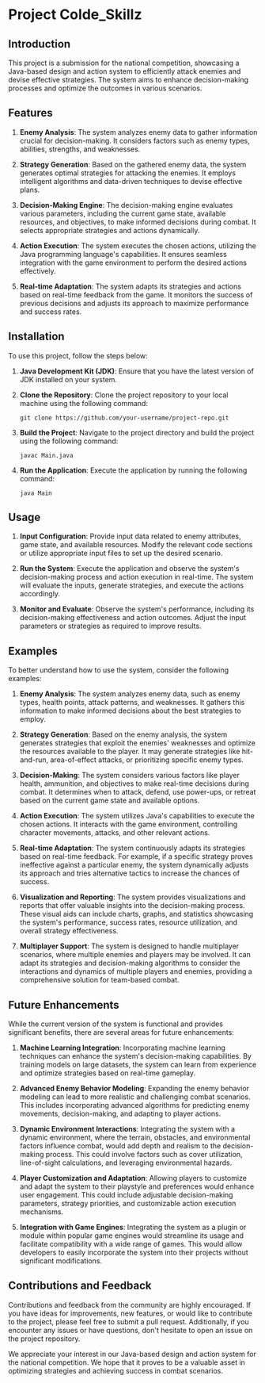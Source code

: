 # Project Colde_Skillz

## Introduction
This project is a submission for the national competition, showcasing a Java-based design and action system to efficiently attack enemies and devise effective strategies. The system aims to enhance decision-making processes and optimize the outcomes in various scenarios.

## Features
1. **Enemy Analysis**: The system analyzes enemy data to gather information crucial for decision-making. It considers factors such as enemy types, abilities, strengths, and weaknesses.

2. **Strategy Generation**: Based on the gathered enemy data, the system generates optimal strategies for attacking the enemies. It employs intelligent algorithms and data-driven techniques to devise effective plans.

3. **Decision-Making Engine**: The decision-making engine evaluates various parameters, including the current game state, available resources, and objectives, to make informed decisions during combat. It selects appropriate strategies and actions dynamically.

4. **Action Execution**: The system executes the chosen actions, utilizing the Java programming language's capabilities. It ensures seamless integration with the game environment to perform the desired actions effectively.

5. **Real-time Adaptation**: The system adapts its strategies and actions based on real-time feedback from the game. It monitors the success of previous decisions and adjusts its approach to maximize performance and success rates.

## Installation
To use this project, follow the steps below:

1. **Java Development Kit (JDK)**: Ensure that you have the latest version of JDK installed on your system.

2. **Clone the Repository**: Clone the project repository to your local machine using the following command:
   ```
   git clone https://github.com/your-username/project-repo.git
   ```

3. **Build the Project**: Navigate to the project directory and build the project using the following command:
   ```
   javac Main.java
   ```

4. **Run the Application**: Execute the application by running the following command:
   ```
   java Main
   ```

## Usage
1. **Input Configuration**: Provide input data related to enemy attributes, game state, and available resources. Modify the relevant code sections or utilize appropriate input files to set up the desired scenario.

2. **Run the System**: Execute the application and observe the system's decision-making process and action execution in real-time. The system will evaluate the inputs, generate strategies, and execute the actions accordingly.

3. **Monitor and Evaluate**: Observe the system's performance, including its decision-making effectiveness and action outcomes. Adjust the input parameters or strategies as required to improve results.

## Examples
To better understand how to use the system, consider the following examples:

1. **Enemy Analysis**: The system analyzes enemy data, such as enemy types, health points, attack patterns, and weaknesses. It gathers this information to make informed decisions about the best strategies to employ.

2. **Strategy Generation**: Based on the enemy analysis, the system generates strategies that exploit the enemies' weaknesses and optimize the resources available to the player. It may generate strategies like hit-and-run, area-of-effect attacks, or prioritizing specific enemy types.

3. **Decision-Making**: The system considers various factors like player health, ammunition, and objectives to make real-time decisions during combat. It determines when to attack, defend, use power-ups, or retreat based on the current game state and available options.

4. **Action Execution**: The system utilizes Java's capabilities to execute the chosen actions. It interacts with the game environment, controlling character movements, attacks, and other relevant actions.

5. **Real-time Adaptation**: The system continuously adapts its strategies based on real-time feedback. For example, if a specific strategy proves ineffective against a particular enemy, the system dynamically adjusts its approach and tries alternative tactics to increase the chances of success.

6. **Visualization and Reporting**: The system provides visualizations and reports that offer valuable insights into the decision-making process. These visual aids can include charts, graphs, and statistics showcasing the system's performance, success rates, resource utilization, and overall strategy effectiveness.

7. **Multiplayer Support**: The system is designed to handle multiplayer scenarios, where multiple enemies and players may be involved. It can adapt its strategies and decision-making algorithms to consider the interactions and dynamics of multiple players and enemies, providing a comprehensive solution for team-based combat.

## Future Enhancements
While the current version of the system is functional and provides significant benefits, there are several areas for future enhancements:

1. **Machine Learning Integration**: Incorporating machine learning techniques can enhance the system's decision-making capabilities. By training models on large datasets, the system can learn from experience and optimize strategies based on real-time gameplay.

2. **Advanced Enemy Behavior Modeling**: Expanding the enemy behavior modeling can lead to more realistic and challenging combat scenarios. This includes incorporating advanced algorithms for predicting enemy movements, decision-making, and adapting to player actions.

3. **Dynamic Environment Interactions**: Integrating the system with a dynamic environment, where the terrain, obstacles, and environmental factors influence combat, would add depth and realism to the decision-making process. This could involve factors such as cover utilization, line-of-sight calculations, and leveraging environmental hazards.

4. **Player Customization and Adaptation**: Allowing players to customize and adapt the system to their playstyle and preferences would enhance user engagement. This could include adjustable decision-making parameters, strategy priorities, and customizable action execution mechanisms.

5. **Integration with Game Engines**: Integrating the system as a plugin or module within popular game engines would streamline its usage and facilitate compatibility with a wide range of games. This would allow developers to easily incorporate the system into their projects without significant modifications.

## Contributions and Feedback
Contributions and feedback from the community are highly encouraged. If you have ideas for improvements, new features, or would like to contribute to the project, please feel free to submit a pull request. Additionally, if you encounter any issues or have questions, don't hesitate to open an issue on the project repository.

We appreciate your interest in our Java-based design and action system for the national competition. We hope that it proves to be a valuable asset in optimizing strategies and achieving success in combat scenarios.
